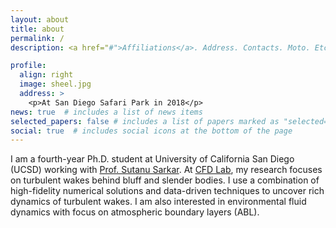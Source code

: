 ```yaml
---
layout: about
title: about
permalink: /
description: <a href="#">Affiliations</a>. Address. Contacts. Moto. Etc.

profile:
  align: right
  image: sheel.jpg
  address: >
    <p>At San Diego Safari Park in 2018</p>
news: true  # includes a list of news items
selected_papers: false # includes a list of papers marked as "selected={true}"
social: true  # includes social icons at the bottom of the page
---
```


I am a fourth-year Ph.D. student at University of California San Diego (UCSD) working with [Prof. Sutanu Sarkar](https://jacobsschool.ucsd.edu/faculty/profile?id=143). At [CFD Lab](http://cfdlab.ucsd.edu/), my research focuses on turbulent wakes behind bluff and slender bodies. I use a combination of high-fidelity numerical solutions and data-driven techniques to uncover rich dynamics of turbulent wakes. I am also interested in environmental fluid dynamics with focus on atmospheric boundary layers (ABL). 



